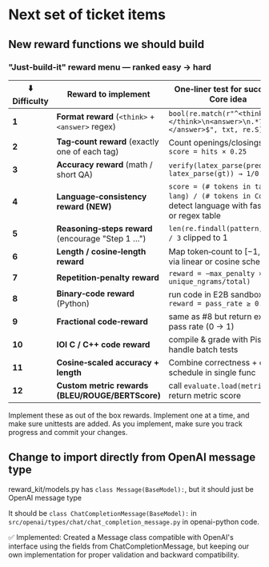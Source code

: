 # Next set of ticket items

## New reward functions we should build

### "Just‑build‑it" reward menu — **ranked easy → hard**

| ⬇️ Difficulty | Reward to implement                               | One‑liner test for success / Core idea                                                                 | Status      |
| ------------- | ------------------------------------------------- | ------------------------------------------------------------------------------------------------------ | ----------- |
| **1**         | **Format reward** (`<think>` + `<answer>` regex)  | `bool(re.match(r"^<think>\n.*?</think>\n<answer>\n.*?</answer>$", txt, re.S))`                         | ✅ Implemented |
| **2**         | **Tag‑count reward** (exactly one of each tag)    | Count openings/closings → `score = hits × 0.25`                                                        | ✅ Implemented |
| **3**         | **Accuracy reward** (math / short QA)             | `verify(latex_parse(pred), latex_parse(gt)) → 1/0`                                                     |             |
| **4**         | **Language‑consistency reward** **(NEW)**         | `score = (# tokens in target lang) / (# tokens in CoT)` — detect language with fasttext or regex table |             |
| **5**         | **Reasoning‑steps reward** (encourage "Step 1 …") | `len(re.findall(pattern, cot)) / 3` clipped to 1                                                       |             |
| **6**         | **Length / cosine‑length reward**                 | Map token‑count to \[−1, +1] via linear or cosine schedule                                             |             |
| **7**         | **Repetition‑penalty reward**                     | `reward = −max_penalty × (1 − unique_ngrams/total)`                                                    |             |
| **8**         | **Binary‑code reward** (Python)                   | run code in E2B sandbox, `reward = pass_rate ≥ 0.99`                                                   |             |
| **9**         | **Fractional code‑reward**                        | same as #8 but return exact pass rate (0 → 1)                                                          |             |
| **10**        | **IOI C / C++ code reward**                       | compile & grade with Piston, handle batch tests                                                        |             |
| **11**        | **Cosine‑scaled accuracy + length**               | Combine correctness + cosine schedule in single func                                                   |             |
| **12**        | **Custom metric rewards (BLEU/ROUGE/BERTScore)**  | call `evaluate.load(metric)` and return metric score                                                   |             |

Implement these as out of the box rewards. Implement one at a time, and make sure unittests are added. As you implement, make sure you track progress and commit your changes.

## Change to import directly from OpenAI message type

reward_kit/models.py has `class Message(BaseModel):`, but it should just be OpenAI message type

It should be `class ChatCompletionMessage(BaseModel):` in `src/openai/types/chat/chat_completion_message.py` in openai-python code.

✅ Implemented: Created a Message class compatible with OpenAI's interface using the fields from ChatCompletionMessage, but keeping our own implementation for proper validation and backward compatibility.